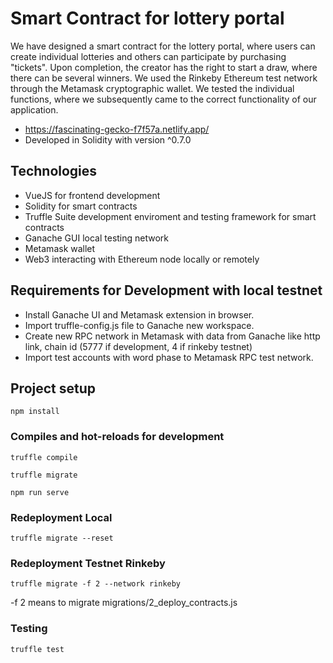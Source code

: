 # Smart Contract for lottery portal

We have designed a smart contract for the lottery portal, where users can create
individual lotteries and others can participate by purchasing "tickets". Upon completion, the
creator has the right to start a draw, where there can be several winners. We used the
Rinkeby Ethereum test network through the Metamask cryptographic wallet. We tested the
individual functions, where we subsequently came to the correct functionality of our
application.

- https://fascinating-gecko-f7f57a.netlify.app/
- Developed in Solidity with version ^0.7.0

## Technologies

- VueJS for frontend development
- Solidity for smart contracts
- Truffle Suite development enviroment and testing framework for smart contracts
- Ganache GUI local testing network
- Metamask wallet 
- Web3 interacting with Ethereum node locally or remotely

## Requirements for Development with local testnet
- Install Ganache UI and Metamask extension in browser.
- Import truffle-config.js file to Ganache new workspace.
- Create new RPC network in Metamask with data from Ganache like http link, chain id (5777 if development, 4 if rinkeby testnet)
- Import test accounts with word phase to Metamask RPC test network.
## Project setup
```
npm install
```

### Compiles and hot-reloads for development
```
truffle compile
```

```
truffle migrate
```

```
npm run serve
```

### Redeployment Local
```
truffle migrate --reset
```

### Redeployment Testnet Rinkeby
```
truffle migrate -f 2 --network rinkeby
```

-f 2 means to migrate migrations/2_deploy_contracts.js

### Testing
```
truffle test
```



